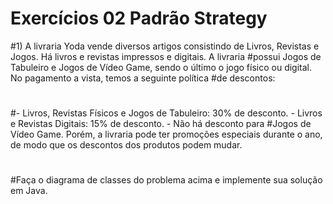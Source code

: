 # Exercícios 02 Padrão Strategy 
#1) A livraria Yoda vende diversos artigos consistindo de Livros, Revistas e Jogos. Há livros e revistas impressos e digitais. A livraria #possui Jogos de Tabuleiro e Jogos de Vídeo Game, sendo o último o jogo físico ou digital. No pagamento a vista, temos a seguinte política #de descontos:
#
#- Livros, Revistas Físicos e Jogos de Tabuleiro: 30% de desconto. - Livros e Revistas Digitais: 15% de desconto. - Não há desconto para #Jogos de Vídeo Game. Porém, a livraria pode ter promoções especiais durante o ano, de modo que os descontos dos produtos podem mudar.
#
#Faça o diagrama de classes do problema acima e implemente sua solução em Java. 
